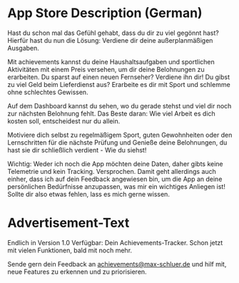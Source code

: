 # App Store Description (German)

Hast du schon mal das Gefühl gehabt, dass du dir zu viel gegönnt hast? Hierfür hast du nun die Lösung: Verdiene dir deine außerplanmäßigen Ausgaben.

Mit achievements kannst du deine Haushaltsaufgaben und sportlichen Aktivitäten mit einem Preis versehen, um dir deine Belohnungen zu erarbeiten.
Du sparst auf einen neuen Fernseher? Verdiene ihn dir!
Du gibst zu viel Geld beim Lieferdienst aus? Erarbeite es dir mit Sport und schlemme ohne schlechtes Gewissen.

Auf dem Dashboard kannst du sehen, wo du gerade stehst und viel dir noch zur nächsten Belohnung fehlt. Das Beste daran: Wie viel Arbeit es dich kosten soll, entscheidest nur du allein.

Motiviere dich selbst zu regelmäßigem Sport, guten Gewohnheiten oder den Lernschritten für die nächste Prüfung und Genieße deine Belohnungen, du hast sie dir schließlich verdient - Wie du siehst!

Wichtig: Weder ich noch die App möchten deine Daten, daher gibts keine Telemetrie und kein Tracking. Versprochen.
Damit geht allerdings auch einher, dass ich auf dein Feedback angewiesen bin, um die App an deine persönlichen Bedürfnisse anzupassen, was mir ein wichtiges Anliegen ist! Sollte dir also etwas fehlen, lass es mich gerne wissen.

# Advertisement-Text

Endlich in Version 1.0 Verfügbar: Dein Achievements-Tracker. Schon jetzt mit vielen Funktionen, bald mit noch mehr.

Sende gern dein Feedback an achievements@max-schluer.de und hilf mit, neue Features zu erkennen und zu priorisieren.
